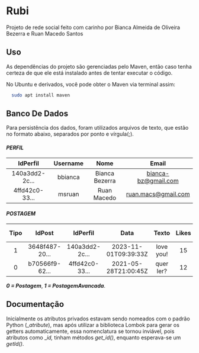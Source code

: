 # Rubi

Projeto de rede social feito com carinho por Bianca Almeida de Oliveira Bezerra e Ruan Macedo Santos


## Uso

As dependências do projeto são gerenciadas pelo Maven, então caso tenha certeza de que ele está instalado antes de tentar executar o código.


No Ubuntu e derivados, você pode obter o Maven via terminal assim:
```bash
  sudo apt install maven
```
## Banco De Dados

Para persistência dos dados, foram utilizados arquivos de texto, que estão no  formato abaixo, separados por ponto e vírgula(;).




#### _PERFIL_

|    IdPerfil    |    Username   |        Nome    |        Email        |
| :--------------: | :-------------: | :--------------: | :-------------------: |
| 140a3dd2-2c... |   bbianca     | Bianca Bezerra | bianca-bz@gmail.com |
| 4ffd42c0-33... |   msruan      | Ruan Macedo    | ruan.macs@gmail.com |



#### _POSTAGEM_

| Tipo |    IdPost      |    IdPerfil    |        Data          | Texto     | Likes | Deslikes | ?ViewsRestantes | ?Hashtahs<> |
| :----: | :--------------: | :--------------: | :--------------------: | :---------: | :-----: | :--------: | :---------------: | :-----------: |
|   1  | 3648f487-20... | 140a3dd2-2c... | 2023-11-01T09:39:33Z | love you! |  15   |    3     |      50         | #love#feel  |     
|   0  | b70566f9-62... | 4ffd42c0-33... | 2021-05-28T21:00:45Z | quer ler? |  12   |    2     |                 |             |

_**0 = Postagem**_, _**1 = PostagemAvancada**_.


    
## Documentação

Inicialmente os atributos privados estavam sendo nomeados com o padrão Python (__atribute_), mas após utilizar a biblioteca Lombok para gerar os getters automaticamente, essa nomenclatura se tornou inviável, pois atributos como __id,_ tinham métodos _get_id()_, enquanto esperava-se um _getId()_.

